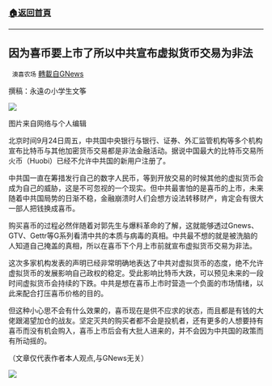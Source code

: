 ###  [:house:返回首頁](https://github.com/ourhimalayas/txt)
---


## 因为喜币要上市了所以中共宣布虚拟货币交易为非法
` 澳喜农场` [轉載自GNews](https://gnews.org/zh-hans/1554360/)

撰稿：永遠の小学生文筝

![](https://assets.gnews.org/wp-content/uploads/2021/09/喜币.jpg)

图片来自网络与个人编辑

北京时间9月24日周五，中共国中央银行与银行、证券、外汇监管机构等多个机构宣布比特币与其他加密货币交易都是非法金融活动。据说中国最大的比特币交易所火币（Huobi）已经不允许中共国的新用户注册了。

中共国一直在筹措发行自己的数字人民币，等到开放交易的时候其他的虚拟货币会成为自己的威胁，这是不可忽视的一个现实。但中共最害怕的是喜币的上市，未来随着中共国局势的日渐不稳，金融崩溃时人们会想方设法转移财产，肯定会有很大一部人把钱换成喜币。

购买喜币的过程必然伴随着对郭先生与爆料革命的了解，这就能够透过Gnews、GTV、Gettr等G系列看清中共的本质与病毒的真相。中共最不想的就是被洗脑的人知道自己掩盖的真相，所以在喜币下个月上市前就宣布虚拟货币交易为非法。

这次多家机构发表的声明已经非常明确地表达了中共对虚拟货币的态度，绝不允许虚拟货币的发展影响自己政权的稳定。受此影响比特币大跌，可以预见未来的一段时间虚拟货币会持续的下跌。中共是想在喜币上市时营造一个负面的市场情绪，以此来配合打压喜币价格的目的。

但这种小心思不会有什么效果的，喜币现在是供不应求的状态，而且都是有钱的大佬跟渴望加仓的战友。坚定灭共的购买者都不会是投机者，还有更多的人想要持有喜币而没有机会购入，喜币上市后会有大批人进来的，并不会因为中共国的政策而有所动摇的。

（文章仅代表作者本人观点,与GNews无关）

![](https://assets.gnews.org/wp-content/uploads/2021/09/澳喜图标2-1.jpg)
